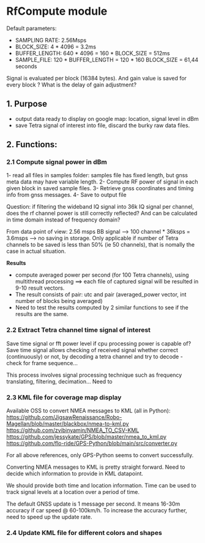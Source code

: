 # RfCompute module

Default parameters:
- SAMPLING RATE: 2.56Msps  
- BLOCK_SIZE: 4 * 4096 = 3.2ms  
- BUFFER_LENGTH: 640 * 4096 = 160 * BLOCK_SIZE = 512ms  
- SAMPLE_FILE: 120 * BUFFER_LENGTH = 120 * 160 BLOCK_SIZE = 61,44 seconds  

Signal is evaluated per block (16384 bytes). And gain value is saved for every block ?
What is the delay of gain adjustment?

## 1. Purpose
- output data ready to display on google map: location, signal level in dBm
- save Tetra signal of interest into file, discard the burky raw data files.
  
## 2. Functions:
### 2.1 Compute signal power in dBm  
1- read all files in samples folder: samples file has fixed length, but gnss meta data may have variable length.
2- Compute RF power of signal in each given block in saved sample files.
3- Retrieve gnss coordinates and timing info from gnss messages.
4- Save to output file

Question: if filtering the wideband IQ signal into 36k IQ signal per channel, does the rf channel power is still correctly reflected? And can be calculated in time domain instead of frequency domain?

From data point of view:
2.56 msps BB signal --> 100 channel * 36ksps = 3.6msps --> no saving in storage. Only applicable if number of Tetra channels to be saved is less than 50% (ie 50 channels), that is nomally the case in actual situation. 

**Results**
- compute averaged power per second (for 100 Tetra channels), using multithread processing ==> each file of captured signal will be resulted in 9-10 result vectors.
- The result consists of pair: utc and pair (averaged_power vector, int number of blocks being averaged)
- Need to test the results computed by 2 similar functions to see if the results are the same. 
  
### 2.2 Extract Tetra channel time signal of interest  
Save time signal or fft power level if cpu processing power is capable of? Save time signal allows checking of received signal whether correct (continuously) or not, by decoding a tetra channel and try to decode - check for frame sequence...  

This process involves signal processing technique such as frequency translating, filtering, decimation... Need to 

### 2.3 KML file for coverage map display  
Available OSS to convert NMEA messages to KML (all in Python):
https://github.com/JigsawRenaissance/Robo-Magellan/blob/master/blackbox/nmea-to-kml.py
https://github.com/zvibinyamin/NMEA_TO_CSV-KML
https://github.com/jessykate/GPS/blob/master/nmea_to_kml.py
https://github.com/flo-ride/GPS-Python/blob/main/src/converter.py

For all above references, only GPS-Python seems to convert successfully.

Converting NMEA messages to KML is pretty straight forward. Need to decide which information to provide in KML datapoint.

We should provide both time and location information. Time can be used to track signal levels at a location over a period of time.

The default GNSS update is 1 message per second. It means 16-30m accuracy if car speed @ 60-100km/h. To increase the accuracy further, need to speed up the update rate.

### 2.4 Update KML file for different colors and shapes  
